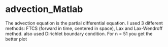 # advection_Matlab
The advection equation is the partial differential equation. I used 3 different methods: FTCS (forward in time, centered in space), Lax and Lax-Wendroff method. also used Dirichlet boundary condition.
For n = 51 you get the better plot
